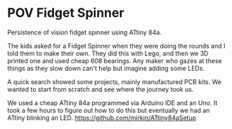 POV Fidget Spinner
==================

Persistence of vision fidget spinner using ATtiny 84a.

The kids asked for a Fidget Spinner when they were doing the rounds and I told
them to make their own. They did this with Lego, and then we 3D printed one and
used cheap 608 bearings. Any maker who gazes at these things as they slow down
can't help but imagine adding some LEDs.

A quick search showed some projects, mainly manufactured PCB kits. We wanted to
start from scratch and see where the journey took us.

We used a cheap ATtiny 84a programmed via Arduino IDE and an Uno. It took a few
hours to figure out how to do this but eventually we had an ATtiny blinking an
LED. https://github.com/mirkin/ATtiny84aSetup


